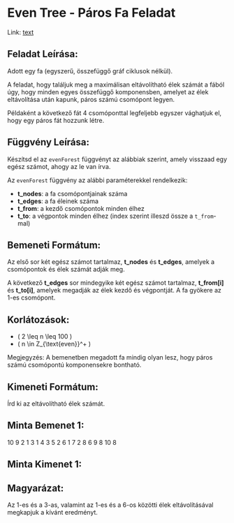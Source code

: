 # Even Tree - Páros Fa Feladat

Link: [text](https://www.hackerrank.com/challenges/even-tree/problem?isFullScreen=true)

## Feladat Leírása:

Adott egy fa (egyszerű, összefüggő gráf ciklusok nélkül).

A feladat, hogy találjuk meg a maximálisan eltávolítható élek számát a fából úgy, hogy minden egyes összefüggő komponensben, amelyet az élek eltávolítása után kapunk, páros számú csomópont legyen.

Példaként a következő fát 4 csomóponttal legfeljebb egyszer vághatjuk el, hogy egy páros fát hozzunk létre.

## Függvény Leírása:

Készítsd el az `evenForest` függvényt az alábbiak szerint, amely visszaad egy egész számot, ahogy az le van írva.

Az `evenForest` függvény az alábbi paraméterekkel rendelkezik:
- **t_nodes**: a fa csomópontjainak száma
- **t_edges**: a fa éleinek száma
- **t_from**: a kezdő csomópontok minden élhez
- **t_to**: a végpontok minden élhez (index szerint illeszd össze a `t_from`-mal)

## Bemeneti Formátum:

Az első sor két egész számot tartalmaz, **t_nodes** és **t_edges**, amelyek a csomópontok és élek számát adják meg.

A következő **t_edges** sor mindegyike két egész számot tartalmaz, **t_from[i]** és **t_to[i]**, amelyek megadják az élek kezdő és végpontját. A fa gyökere az 1-es csomópont.

## Korlátozások:
- \( 2 \leq n \leq 100 \)
- \( n \in Z_{\text{even}}^+ \)

Megjegyzés: A bemenetben megadott fa mindig olyan lesz, hogy páros számú csomópontú komponensekre bontható.

## Kimeneti Formátum:

Írd ki az eltávolítható élek számát.

## Minta Bemenet 1:

10 9 2 1 3 1 4 3 5 2 6 1 7 2 8 6 9 8 10 8


## Minta Kimenet 1:


## Magyarázat:

Az 1-es és a 3-as, valamint az 1-es és a 6-os közötti élek eltávolításával megkapjuk a kívánt eredményt.

